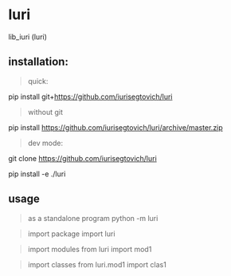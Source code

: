 # luri
lib_iuri (luri)

## installation:

> quick:

pip install git+https://github.com/iurisegtovich/luri

> without git

pip install https://github.com/iurisegtovich/luri/archive/master.zip

> dev mode:

git clone https://github.com/iurisegtovich/luri

pip install -e ./luri

## usage

> as a standalone program
python -m luri

> import package
import luri

> import modules
from luri import mod1

> import classes
from luri.mod1 import clas1

